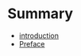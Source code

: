 # Summary
* [introduction](README.md)
* [Preface](en/reference-guide.md)

<!--
* [A Jspresso application from A to Z](en/chapter1.md)
* [Domain Model](en/chapter2.md)
* [Views](en/chapter3.md)
* [Actions](en/chapter4.md)
* [Application structure](en/chapter5.md)
-->